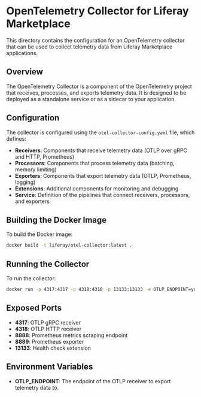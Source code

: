 # OpenTelemetry Collector for Liferay Marketplace

This directory contains the configuration for an OpenTelemetry collector that can be used to collect telemetry data from Liferay Marketplace applications.

## Overview

The OpenTelemetry Collector is a component of the OpenTelemetry project that receives, processes, and exports telemetry data. It is designed to be deployed as a standalone service or as a sidecar to your application.

## Configuration

The collector is configured using the `otel-collector-config.yaml` file, which defines:

- **Receivers**: Components that receive telemetry data (OTLP over gRPC and HTTP, Prometheus)
- **Processors**: Components that process telemetry data (batching, memory limiting)
- **Exporters**: Components that export telemetry data (OTLP, Prometheus, logging)
- **Extensions**: Additional components for monitoring and debugging
- **Service**: Definition of the pipelines that connect receivers, processors, and exporters

## Building the Docker Image

To build the Docker image:

```bash
docker build -t liferay/otel-collector:latest .
```

## Running the Collector

To run the collector:

```bash
docker run -p 4317:4317 -p 4318:4318 -p 13133:13133 -e OTLP_ENDPOINT=your-otlp-endpoint:4317 liferay/otel-collector:latest
```

## Exposed Ports

- **4317**: OTLP gRPC receiver
- **4318**: OTLP HTTP receiver
- **8888**: Prometheus metrics scraping endpoint
- **8889**: Prometheus exporter
- **13133**: Health check extension

## Environment Variables

- **OTLP_ENDPOINT**: The endpoint of the OTLP receiver to export telemetry data to.